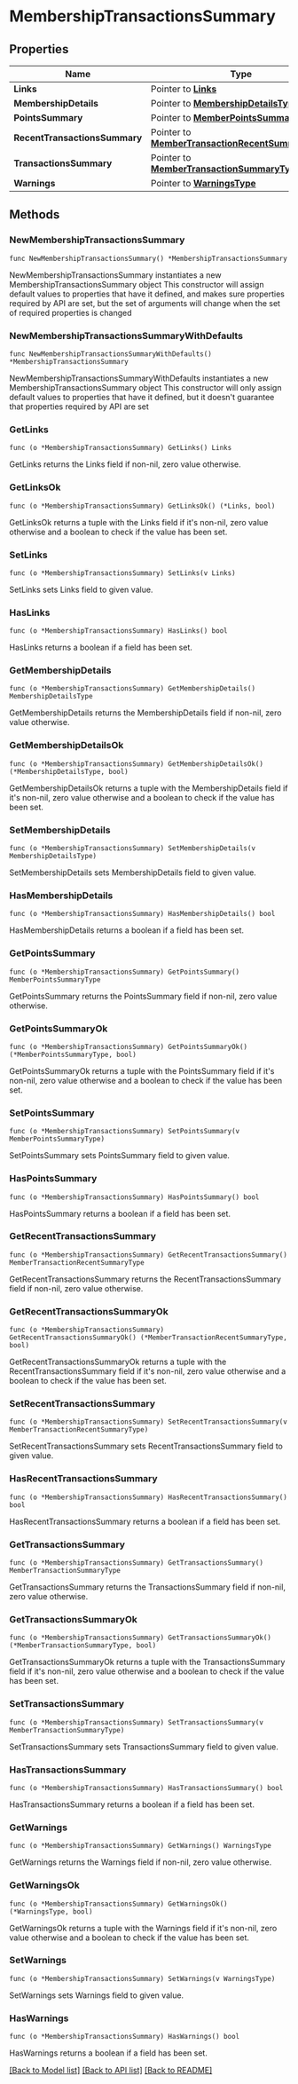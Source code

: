 # MembershipTransactionsSummary

## Properties

Name | Type | Description | Notes
------------ | ------------- | ------------- | -------------
**Links** | Pointer to [**Links**](Links.md) |  | [optional] 
**MembershipDetails** | Pointer to [**MembershipDetailsType**](MembershipDetailsType.md) |  | [optional] 
**PointsSummary** | Pointer to [**MemberPointsSummaryType**](MemberPointsSummaryType.md) |  | [optional] 
**RecentTransactionsSummary** | Pointer to [**MemberTransactionRecentSummaryType**](MemberTransactionRecentSummaryType.md) |  | [optional] 
**TransactionsSummary** | Pointer to [**MemberTransactionSummaryType**](MemberTransactionSummaryType.md) |  | [optional] 
**Warnings** | Pointer to [**WarningsType**](WarningsType.md) |  | [optional] 

## Methods

### NewMembershipTransactionsSummary

`func NewMembershipTransactionsSummary() *MembershipTransactionsSummary`

NewMembershipTransactionsSummary instantiates a new MembershipTransactionsSummary object
This constructor will assign default values to properties that have it defined,
and makes sure properties required by API are set, but the set of arguments
will change when the set of required properties is changed

### NewMembershipTransactionsSummaryWithDefaults

`func NewMembershipTransactionsSummaryWithDefaults() *MembershipTransactionsSummary`

NewMembershipTransactionsSummaryWithDefaults instantiates a new MembershipTransactionsSummary object
This constructor will only assign default values to properties that have it defined,
but it doesn't guarantee that properties required by API are set

### GetLinks

`func (o *MembershipTransactionsSummary) GetLinks() Links`

GetLinks returns the Links field if non-nil, zero value otherwise.

### GetLinksOk

`func (o *MembershipTransactionsSummary) GetLinksOk() (*Links, bool)`

GetLinksOk returns a tuple with the Links field if it's non-nil, zero value otherwise
and a boolean to check if the value has been set.

### SetLinks

`func (o *MembershipTransactionsSummary) SetLinks(v Links)`

SetLinks sets Links field to given value.

### HasLinks

`func (o *MembershipTransactionsSummary) HasLinks() bool`

HasLinks returns a boolean if a field has been set.

### GetMembershipDetails

`func (o *MembershipTransactionsSummary) GetMembershipDetails() MembershipDetailsType`

GetMembershipDetails returns the MembershipDetails field if non-nil, zero value otherwise.

### GetMembershipDetailsOk

`func (o *MembershipTransactionsSummary) GetMembershipDetailsOk() (*MembershipDetailsType, bool)`

GetMembershipDetailsOk returns a tuple with the MembershipDetails field if it's non-nil, zero value otherwise
and a boolean to check if the value has been set.

### SetMembershipDetails

`func (o *MembershipTransactionsSummary) SetMembershipDetails(v MembershipDetailsType)`

SetMembershipDetails sets MembershipDetails field to given value.

### HasMembershipDetails

`func (o *MembershipTransactionsSummary) HasMembershipDetails() bool`

HasMembershipDetails returns a boolean if a field has been set.

### GetPointsSummary

`func (o *MembershipTransactionsSummary) GetPointsSummary() MemberPointsSummaryType`

GetPointsSummary returns the PointsSummary field if non-nil, zero value otherwise.

### GetPointsSummaryOk

`func (o *MembershipTransactionsSummary) GetPointsSummaryOk() (*MemberPointsSummaryType, bool)`

GetPointsSummaryOk returns a tuple with the PointsSummary field if it's non-nil, zero value otherwise
and a boolean to check if the value has been set.

### SetPointsSummary

`func (o *MembershipTransactionsSummary) SetPointsSummary(v MemberPointsSummaryType)`

SetPointsSummary sets PointsSummary field to given value.

### HasPointsSummary

`func (o *MembershipTransactionsSummary) HasPointsSummary() bool`

HasPointsSummary returns a boolean if a field has been set.

### GetRecentTransactionsSummary

`func (o *MembershipTransactionsSummary) GetRecentTransactionsSummary() MemberTransactionRecentSummaryType`

GetRecentTransactionsSummary returns the RecentTransactionsSummary field if non-nil, zero value otherwise.

### GetRecentTransactionsSummaryOk

`func (o *MembershipTransactionsSummary) GetRecentTransactionsSummaryOk() (*MemberTransactionRecentSummaryType, bool)`

GetRecentTransactionsSummaryOk returns a tuple with the RecentTransactionsSummary field if it's non-nil, zero value otherwise
and a boolean to check if the value has been set.

### SetRecentTransactionsSummary

`func (o *MembershipTransactionsSummary) SetRecentTransactionsSummary(v MemberTransactionRecentSummaryType)`

SetRecentTransactionsSummary sets RecentTransactionsSummary field to given value.

### HasRecentTransactionsSummary

`func (o *MembershipTransactionsSummary) HasRecentTransactionsSummary() bool`

HasRecentTransactionsSummary returns a boolean if a field has been set.

### GetTransactionsSummary

`func (o *MembershipTransactionsSummary) GetTransactionsSummary() MemberTransactionSummaryType`

GetTransactionsSummary returns the TransactionsSummary field if non-nil, zero value otherwise.

### GetTransactionsSummaryOk

`func (o *MembershipTransactionsSummary) GetTransactionsSummaryOk() (*MemberTransactionSummaryType, bool)`

GetTransactionsSummaryOk returns a tuple with the TransactionsSummary field if it's non-nil, zero value otherwise
and a boolean to check if the value has been set.

### SetTransactionsSummary

`func (o *MembershipTransactionsSummary) SetTransactionsSummary(v MemberTransactionSummaryType)`

SetTransactionsSummary sets TransactionsSummary field to given value.

### HasTransactionsSummary

`func (o *MembershipTransactionsSummary) HasTransactionsSummary() bool`

HasTransactionsSummary returns a boolean if a field has been set.

### GetWarnings

`func (o *MembershipTransactionsSummary) GetWarnings() WarningsType`

GetWarnings returns the Warnings field if non-nil, zero value otherwise.

### GetWarningsOk

`func (o *MembershipTransactionsSummary) GetWarningsOk() (*WarningsType, bool)`

GetWarningsOk returns a tuple with the Warnings field if it's non-nil, zero value otherwise
and a boolean to check if the value has been set.

### SetWarnings

`func (o *MembershipTransactionsSummary) SetWarnings(v WarningsType)`

SetWarnings sets Warnings field to given value.

### HasWarnings

`func (o *MembershipTransactionsSummary) HasWarnings() bool`

HasWarnings returns a boolean if a field has been set.


[[Back to Model list]](../README.md#documentation-for-models) [[Back to API list]](../README.md#documentation-for-api-endpoints) [[Back to README]](../README.md)


